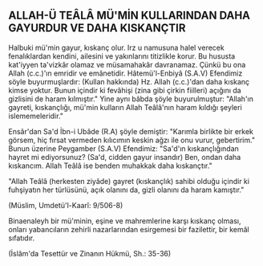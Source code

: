 ## ALLAH-Ü TEÂLÂ MÜ'MİN KULLARINDAN DAHA GAYURDUR VE DAHA KISKANÇTIR

Halbuki mü'min gayur, kıskanç olur. Irz u namusuna halel verecek fenalıklardan kendini, ailesini ve yakınları­nı titizlikle korur. Bu hususta kat'iyyen ta'vizkâr olamaz ve müsamahakâr davranamaz. Çünkü bu ona Allah (c.c.)'ın emridir ve emânetidir. Hâtemü'l-Enbiyâ (S.A.V) Efendimiz söyle buyurmuşlardır: (Kullan hakkında) Hz. Allah (c.c.)'dan daha kıskanç kimse yoktur. Bunun içindir ki fevâhişi (zina gibi çirkin fiilleri) açığını da gizlisini de haram kılmıştır." Yine aynı bâbda şöyle buyurulmuştur: "Allah'ın gayreti, kıskançlığı, mü'min kulların Allah Teâlâ'nın haram kıldığı şeyleri isleme­meleridir."

Ensâr'dan Sa'd İbn-i Ubâde (R.A) şöyle demiştir: "Ka­rımla birlikte bir erkek görsem, hiç fırsat vermeden kı­lıcımın keskin ağzı ile onu vurur, gebertirim." Bunun üzerine Peygamber (S.A.V) Efendimiz: "Sa'd'ın kıskanç­lığından hayret mi ediyorsunuz? (Sa'd, cidden gayur insandır) Ben, ondan daha kıskancım. Allah Teâlâ ise benden muhakkak daha kıskançtır."

"Allah Teâlâ (herkesten ziyâde) gayret (kıskançlık) sahibi olduğu içindir ki fuhşiyatın her türlüsünü, açık olanını da, gizli olanını da haram kamıştır."

(Müslim, Umdetü'l-Kaarî: 9/506-8)

Binaenaleyh bir mü'minin, eşine ve mahremlerine kar­şı kıskanç olması, onları yabancıların zehirli nazarların­dan esirgemesi bir fazilettir, bir kemâl sıfatıdır.

(İslâm'da Tesettür ve Zinanın Hükmü, Sh.: 35-36)
